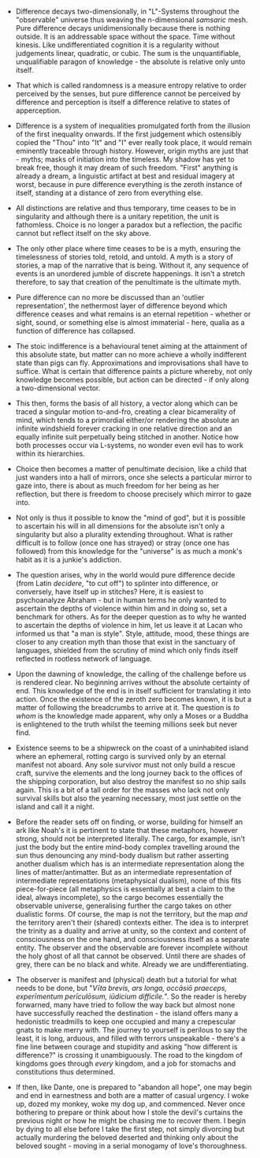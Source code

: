 - Difference decays two-dimensionally, in "L"-Systems throughout the "observable" universe thus weaving the n-dimensional _samsaric_ mesh. Pure difference decays unidimensionally because there is nothing outside. It is an addressable space without the space. Time without kinesis. Like undifferentiated cognition it is a regularity without judgements linear, quadratic, or cubic.  The sum is the unquantifiable, unqualifiable paragon of knowledge - the absolute is relative only unto itself. 


- That which is called randomness is a measure entropy relative to order perceived by the senses, but pure difference cannot be perceived by difference and perception is itself a difference relative to states of apperception.


- Difference is a system of inequalities promulgated forth from the illusion of the first inequality onwards. If the first judgement which ostensibly copied the "Thou" into "It" and "I" ever really took place, it would remain eminently traceable through history. However, origin myths are just that - myths; masks of initiation into the timeless. My shadow has yet to break free, though it may dream of such freedom. "First" anything is already a dream, a linguistic artifact at best and residual imagery at worst, because in pure difference everything is the zeroth instance of itself, standing at a distance of zero from everything else.


- All distinctions are relative and thus temporary, time ceases to be in singularity and although there is a unitary repetition, the unit is fathomless. Choice is no longer a paradox but a reflection, the pacific cannot but reflect itself on the sky above.


- The only other place where time ceases to be is a myth, ensuring the timelessness of stories told, retold, and untold. A myth is a story of stories, a map of the narrative that is being. Without it, any sequence of events is an unordered jumble of discrete happenings. It isn't a stretch therefore, to say that creation of the penultimate is the ultimate myth. 


- Pure difference can no more be discussed than an 'outlier representation', the nethermost layer of difference beyond which difference ceases and what remains is an eternal repetition - whether or sight, sound, or something else is almost immaterial - here, qualia as a function of difference has collapsed.


- The stoic indifference is a behavioural tenet aiming at the attainment of this absolute state, but matter can no more achieve a wholly indifferent state than pigs can fly. Approximations and improvisations shall have to suffice. What is certain that difference paints a picture whereby, not only knowledge becomes possible, but action can be directed - if only along a two-dimensional vector. 


- This then, forms the basis of all history, a vector along which can be traced a singular motion to-and-fro, creating a clear bicamerality of mind, which tends to a primordial either/or rendering the absolute an infinite windshield forever cracking in one relative direction and an equally infinite suit perpetually being stitched in another. Notice how both processes occur via L-systems, no wonder even evil has to work within its hierarchies.


- Choice then becomes a matter of penultimate decision, like a child that just wanders into a hall of mirrors, once she selects a particular mirror to gaze into, there is about as much freedom for her being as her reflection, but there is freedom to choose precisely which mirror to gaze into. 


- Not only is thus it possible to know the "mind of god", but it is possible to ascertain his will in all dimensions for the absolute isn't only a singularity but also a plurality extending throughout. What is rather difficult is to follow (once one has strayed) or stray (once one has followed) from this knowledge for the "universe" is as much a monk's habit as it is a junkie's addiction.


- The question arises, why in the world would pure difference decide (from Latin _decidere_, "to cut off") to splinter into difference, or conversely, have itself up in stitches? Here, it is easiest to psychoanalyze Abraham - but in human terms he only wanted to ascertain the depths of violence within him and in doing so, set a benchmark for others. As for the deeper question as to why he wanted to ascertain the depths of violence in him, let us leave it at Lacan who informed us that "a man is style". Style, attitude, mood, these things are closer to any creation myth than those that exist in the sanctuary of languages, shielded from the scrutiny of mind which only finds itself reflected in rootless network of language.


- Upon the dawning of knowledge, the calling of the challenge before us is rendered clear. No beginning arrives without the absolute certainty of end. This knowledge of the end is in itself sufficient for translating it into action. Once the existence of the zeroth zero becomes known, it is but a matter of following the breadcrumbs to arrive at it. The question is _to whom_ is the knowledge made apparent, why only a Moses or a Buddha is enlightened to the truth whilst the teeming millions seek but never find.


- Existence seems to be a shipwreck on the coast of a uninhabited island where an ephemeral, rotting cargo is survived only by an eternal manifest not aboard. Any sole survivor must not only build a rescue craft, survive the elements and the long journey back to the offices of the shipping corporation, but also destroy the manifest so no ship sails again. This is a bit of a tall order for the masses who lack not only survival skills but also the yearning necessary, most just settle on the island and call it a night.


- Before the reader sets off on finding, or worse, building for himself an ark like Noah's it is pertinent to state that these metaphors, however strong, should not be interpreted literally. The cargo, for example, isn't just the body but the entire mind-body complex travelling around the sun thus denouncing any mind-body dualism but rather asserting another dualism which has is an intermediate representation along the lines of matter/antimatter. But as an intermediate representation of intermediate representations (metaphysical dualism), none of this fits piece-for-piece (all metaphysics is essentially at best a claim to the ideal, always incomplete), so the cargo becomes essentially the observable universe, generalising further the cargo takes on other dualistic forms. Of course, the map is not the territory, but the map _and_ the territory aren't their (shared) contexts either. The idea is to interpret the trinity as a duality and arrive at unity, so the context and content of consciousness on the one hand, and consciousness itself as a separate entity. The observer and the observable are forever incomplete without the holy ghost of all that cannot be observed. Until there are shades of grey, there can be no black and white. Already we are undifferentiating.


- The observer is manifest and (physical) death but a tutorial for what needs to be done, but "_Vīta brevis, ars longa, occāsiō praeceps, experīmentum perīculōsum, iūdicium difficile._". So the reader is hereby forwarned, many have tried to follow the way back but almost none have successfully reached the destination - the island offers many a hedonistic treadmills to keep one occupied and many a crepescular gnats to make merry with. The journey to yourself is perilous to say the least, it is long, arduous, and filled with terrors unspeakable - there's a fine line between courage and stupidity and asking "how different is difference?" is crossing it unambiguously. The road to the kingdom of kingdoms goes through _every_ kingdom, and a job for stomachs and constitutions thus determined.


- If then, like Dante, one is prepared to "abandon all hope", one may begin and end in earnestness and both are a matter of casual urgency. I woke up, dozed my monkey, woke my dog up, and commenced. Never once bothering to prepare or think about how I stole the devil's curtains the previous night or how he might be chasing me to recover them. I begin by dying to all else before I take the first step, not simply divorcing but actually murdering the beloved deserted and thinking only about the beloved sought - moving in a serial monogamy of love's thoroughness. 

